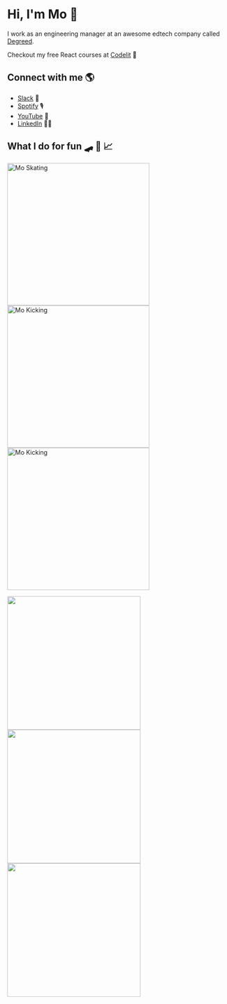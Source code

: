 # Hi, I'm Mo 👋

I work as an engineering manager at an awesome edtech company called [Degreed](http://degreed.com/).

Checkout my free React courses at <a href="https://codelit.io">Codelit</a> 🚀


## Connect with me 🌎
- <a href="https://join.slack.com/t/codelit-io/shared_invite/zt-q69j11dg-7~fspv6CmG4Gof6esXpI4A">Slack</a> 💬
- <a href="https://open.spotify.com/show/05zMrubk08T85mfEn0DIx6">Spotify</a> 🎙
- <a href="https://www.youtube.com/channel/UCWAPvsUtwlnbbHdxk_CX2yg?view_as=subscriber">YouTube</a> 🍿
- <a href="https://www.linkedin.com/in/mo-sharif/">LinkedIn</a> 👨‍💻

## What I do for fun 🛹 🥋 📈
<p>
  <img src="https://images.ctfassets.net/d9vefg82sy0n/5ESjFT1jRBTbZWbFW9paWM/73b4ee354f84878d647cacbd5d0c25d5/moskating.gif" alt="Mo Skating" width="auto" height="325"/>
  <img src="https://images.ctfassets.net/d9vefg82sy0n/6tmBbPrOxSRDNvzjYb2GNh/9cdd2f4e4ca92cb5254873eb32a69ba7/tornado_kick.gif" alt="Mo Kicking" width="auto" height="325"/>
    <img src="https://media.giphy.com/media/5efT9uLuaJoM3lGKIt/giphy.gif?cid=ecf05e47unxdpn4l6xnhrmhi8rl2cpbwwi421ss31bqquez1&rid=giphy.gif&ct=g" alt="Mo Kicking" width="auto" height="325"/>
  
</p>

<p>
  <img src="https://images.ctfassets.net/d9vefg82sy0n/7sqExDwYojiOqaMszZAdCr/7e1adc070123664f00f3d9c41a23d4f3/merging_pr.png" height="305" width="auto"/>
    <img src="https://images.ctfassets.net/d9vefg82sy0n/2edlU5SsnOEDACLJaR5z40/53b73eb447e92c7b178dee957ff39462/Programming-Memes-Programmer-while-sleeping.jpeg" height="305" width="auto"/>
    <img src="https://images.ctfassets.net/d9vefg82sy0n/3gWQ4bWVNS2EiqOw9iQPNL/c1e12bfa91ed6bc0099c580c78afcda1/iwrong-database-selected-memes-72310500b53bd781-bb89705469b127d4.jpeg" height="305" width="auto" />
</p>
